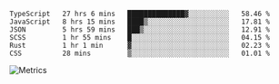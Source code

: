 <!--START_SECTION:waka-->

```text
TypeScript   27 hrs 6 mins   ██████████████▓░░░░░░░░░░   58.46 %
JavaScript   8 hrs 15 mins   ████▒░░░░░░░░░░░░░░░░░░░░   17.81 %
JSON         5 hrs 59 mins   ███▒░░░░░░░░░░░░░░░░░░░░░   12.91 %
SCSS         1 hr 55 mins    █░░░░░░░░░░░░░░░░░░░░░░░░   04.15 %
Rust         1 hr 1 min      ▓░░░░░░░░░░░░░░░░░░░░░░░░   02.23 %
CSS          28 mins         ▒░░░░░░░░░░░░░░░░░░░░░░░░   01.01 %
```

<!--END_SECTION:waka-->

![Metrics](https://metrics.lecoq.io/TachibanaKimika?template=classic&base.activity=0&base.community=0&base.repositories=0&languages=1&isocalendar=1&isocalendar.duration=half-year&languages.limit=8&languages.sections=most-used&languages.colors=github&languages.threshold=0%25&languages.indepth=false&languages.recent.load=300&languages.recent.days=14&config.timezone=Asia%2FShanghai)
